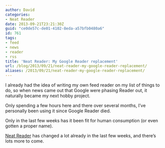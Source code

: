 ```yaml
---
author: David
categories:
- Neat Reader
date: 2013-09-21T23:21:30Z
guid: "ce0de57c-de01-4102-8eda-a57bfb0480a6"
id: 761
tags:
- feed
- news
- reader
- rss
title: 'Neat Reader: My Google Reader replacement'
url: /blog/2013/09/21/neat-reader-my-google-reader-replacement/
aliases: /2013/09/21/neat-reader-my-google-reader-replacement/
---
```


I already had the idea of writing my own feed reader on my list of things to do, so when news came out that Google were phasing Reader out, it naturally became my next hobby project.

Only spending a few hours here and there over several months, I’ve personally been using it since Google Reader died.

Only in the last few weeks has it been fit for human consumption (or even gotten a proper name).

<a href="https://www.neatreader.com/" target="_blank">Neat Reader</a> has changed a lot already in the last few weeks, and there’s lots more to come.
